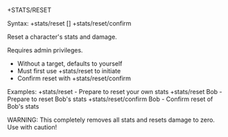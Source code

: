 +STATS/RESET

Syntax: +stats/reset [<target>] +stats/reset/confirm <target>

Reset a character's stats and damage.

Requires admin privileges.

- Without a target, defaults to yourself
- Must first use +stats/reset to initiate
- Confirm reset with +stats/reset/confirm

Examples: +stats/reset - Prepare to reset your own stats +stats/reset Bob -
Prepare to reset Bob's stats +stats/reset/confirm Bob - Confirm reset of Bob's
stats

WARNING: This completely removes all stats and resets damage to zero. Use with
caution!
